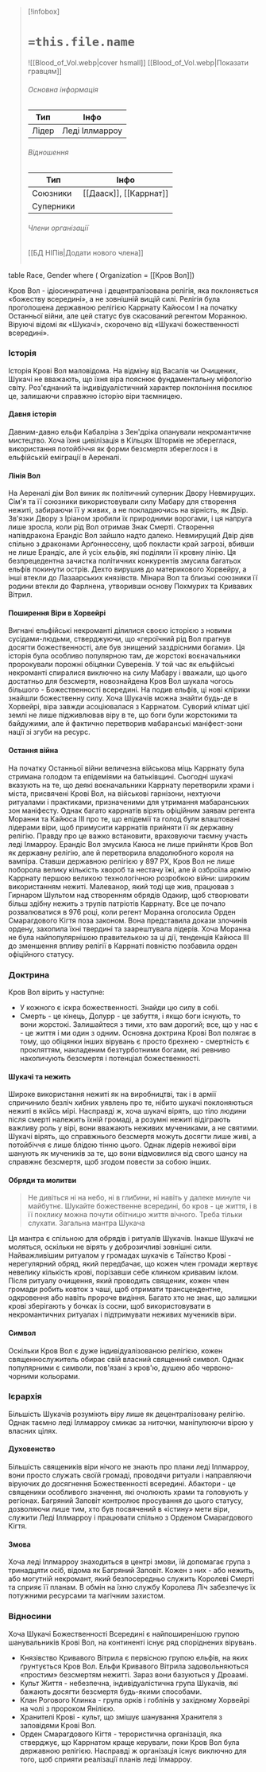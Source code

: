 > [!infobox]
> # `=this.file.name`
> ![[Blood_of_Vol.webp|cover hsmall]]
> [[Blood_of_Vol.webp|Показати гравцям]]
> ###### Основна інформація
> Тип | Інфо |
> ---|---|
> Лідер | Леді Іллмарроу
> ###### Відношення
> Тип | Інфо |
> ---|---|
> Союзники | [[Дааск]], [[Каррнат]]
> Суперники | 
> ###### Члени організації
> [[БД НІПів|Додати нового члена]]
> ```dataview
table Race, Gender
where ( Organization = [[Кров Вол]])

Кров Вол - ідіосинкратична і децентралізована релігія, яка поклоняється «божеству всередині», а не зовнішній вищій силі. Релігія була проголошена державною релігією Каррнату Кайюсом I на початку Останньої війни, але цей статус був скасований регентом Моранною. Віруючі відомі як «Шукачі», скорочено від «Шукачі божественності всередині».

### Історія
Історія Крові Вол маловідома. На відміну від Васалів чи Очищених, Шукачі не вважають, що їхня віра пояснює фундаментальну міфологію світу. Роз'єднаний та індивідуалістичний характер поклоніння посилює це, залишаючи справжню історію віри таємницею.
#### Давня історія
Давним-давно ельфи Кабалріна з Зен'дріка опанували некромантичне мистецтво. Хоча їхня цивілізація в Кільцях Штормів не збереглася, використання потойбіччя як форми безсмертя збереглося і в ельфійській еміграції в Аереналі.
#### Лінія Вол
На Аереналі дім Вол виник як політичний суперник Двору Невмирущих. Сім'я та її союзники використовували силу Мабару для створення нежиті, забираючи її у живих, а не покладаючись на вірність, як Двір. Зв'язки Двору з Іріаном зробили їх природними ворогами, і ця напруга лише зросла, коли рід Вол отримав Знак Смерті.
Створення напівдракона Ерандіс Вол зайшло надто далеко. Невмирущий Двір діяв спільно з драконами Арґоннессену, щоб покласти край загрозі, вбивши не лише Ерандіс, але й усіх ельфів, які поділяли її кровну лінію. Ця безпрецедентна зачистка політичних конкурентів змусила багатьох ельфів покинути острів. Дехто вирушив до материкового Хорвейру, а інші втекли до Лазаарських князівств. Мінара Вол та близькі союзники її родини втекли до Фарлнена, утворивши основу Похмурих та Кривавих Вітрил.
#### Поширення Віри в Хорвeйрі
Вигнані ельфійські некроманті ділилися своєю історією з новими сусідами-людьми, стверджуючи, що «героїчний рід Вол прагнув досягти божественності, але був знищений заздрісними богами». Ця історія була особливо популярною там, де жорстокі воєначальники пророкували порожні обіцянки Суверенів. У той час як ельфійські некроманті спиралися виключно на силу Мабару і вважали, що цього достатньо для безсмертя, новознайдена Кров Вол шукала чогось більшого - Божественності всередині. На подив ельфів, ці нові клірики знайшли божественну силу.
Хоча Шукачів можна знайти будь-де в Хорвейрі, віра завжди асоціювалася з Каррнатом. Суворий клімат цієї землі не лише підживлював віру в те, що боги були жорстокими та байдужими, але й фактично перетворив мабаранські маніфест-зони нації зі згуби на ресурс.
#### Остання війна
На початку Останньої війни величезна військова міць Каррнату була стримана голодом та епідеміями на батьківщині. Сьогодні шукачі вказують на те, що деякі воєначальники Каррнату перетворили храми і міста, присвячені Крові Вол, на військові гарнізони, нехтуючи ритуалами і практиками, призначеними для утримання мабаранських зон маніфесту. Однак багато каррнатів вірять офіційним заявам регента Моранни та Кайюса ІІІ про те, що епідемії та голод були влаштовані лідерами віри, щоб примусити каррнатів прийняти її як державну релігію.
Правду про це важко встановити, враховуючи таємну участь леді Ілмарроу. Ерандіс Вол змусила Каюса не лише прийняти Кров Вол як державну релігію, але й перетворила владолюбного короля на вампіра.
Ставши державною релігією у 897 РХ, Кров Вол не лише поборола велику кількість хвороб та нестачу їжі, але й озброїла армію Каррнату першою великою технологічною розробкою війни: широким використанням нежиті. Малеванор, який тоді ще жив, працював з Гирнаром Шультом над створенням обрядів Одакир, щоб створювати більш здібну нежить з трупів патріотів Каррнату.
Все це почало розвалюватися в 976 році, коли регент Моранна оголосила Орден Смарагдового Кігтя поза законом. Вона представила докази злочинів ордену, захопила їхні твердині та заарештувала лідерів. Хоча Моранна не була найпопулярнішою правителькою за ці дії, тенденція Кайюса III до зменшення впливу релігії в Каррнаті повністю позбавила орден офіційного статусу.

### Доктрина
Кров Вол вірить у наступне:
- У кожного є іскра божественності. Знайди цю силу в собі.
- Смерть - це кінець, Долурр - це забуття, і якщо боги існують, то вони жорстокі. Залишайтеся з тими, хто вам дорогий; все, що у нас є - це життя і ми один з одним.
Основна доктрина Крові Вол полягає в тому, що обіцянки інших вірувань є просто брехнею - смертність є прокляттям, накладеним безтурботними богами, які ревниво накопичують безсмертя і потенціал божественності.
#### Шукачі та нежить
Широке використання нежиті як на виробництві, так і в армії спричинило безліч хибних уявлень про те, нібито шукачі поклоняються нежиті в якійсь мірі. Насправді ж, хоча шукачі вірять, що тіло людини після смерті належить їхній громаді, а розумні нежиті відіграють важливу роль у вірі, вони вважають неживих мучениками, а не святими. Шукачі вірять, що справжнього безсмертя можуть досягти лише живі, а потойбіччя є лише блідою тінню цього. Однак лідерів неживої віри шанують як мучеників за те, що вони відмовилися від свого шансу на справжнє безсмертя, щоб згодом повести за собою інших.
#### Обряди та молитви
> Не дивіться ні на небо, ні в глибини, ні навіть у далеке минуле чи майбутнє. Шукайте божественне всередині, бо кров - це життя, і в її поклику можна почути обітницю життя вічного. Треба тільки слухати.
> Загальна мантра Шукача

Ця мантра є спільною для обрядів і ритуалів Шукачів. Інакше Шукачі не моляться, оскільки не вірять у доброзичливі зовнішні сили.
Найважливішим ритуалом у громадах шукачів є Таїнство Крові - нерегулярний обряд, який передбачає, що кожен член громади жертвує невелику кількість крові, порізавши себе клинком кривавим іклом. Після ритуалу очищення, який проводить священик, кожен член громади робить ковток з чаші, щоб отримати трансцендентне, одкровення або навіть пророче видіння. Багато хто не знає, що залишки крові зберігають у бочках із сосни, щоб використовувати в некромантичних ритуалах і підтримувати неживих мучеників віри.
#### Символ
Оскільки Кров Вол є дуже індивідуалізованою релігією, кожен священнослужитель обирає свій власний священний символ. Однак популярними є символи, пов'язані з кров'ю, душею або червоно-чорними кольорами.

### Ієрархія
Більшість Шукачів розуміють віру лише як децентралізовану релігію. Однак таємно леді Іллмарроу смикає за ниточки, маніпулюючи вірою у власних цілях.
#### Духовенство
Більшість священиків віри нічого не знають про плани леді Іллмарроу, вони просто служать своїй громаді, проводячи ритуали і направляючи віруючих до досягнення Божественності всередині.
Абактори - це священики особливого значення, які очолюють храми та головують у регіонах. Багряний Заповіт контролює просування до цього статусу, дозволяючи лише тим, хто був посвячений в «істину» мети віри, служити Леді Іллмарроу і працювати спільно з Орденом Смарагдового Кігтя.
#### Змова
Хоча леді Іллмарроу знаходиться в центрі змови, їй допомагає група з тринадцяти осіб, відома як Багряний Заповіт. Кожен з них - або нежить, або могутній некромант, який безпосередньо служить Королеві Смерті та сприяє її планам. В обмін на їхню службу Королева Ліч забезпечує їх потужними ресурсами та магічним захистом.

### Відносини
Хоча Шукачі Божественності Всередині є найпоширенішою групою шанувальників Крові Вол, на континенті існує ряд споріднених вірувань.
- Князівство Кривавого Вітрила є первісною групою ельфів, на яких ґрунтується Кров Вол. Ельфи Кривавого Вітрила задовольняються «простим» безсмертям нежитті. Зараз вони базуються у Дроаамі.
- Культ Життя - небезпечна, індивідуалістична група Шукачів, які бажають досягти безсмертя будь-якими способами.
- Клан Рогового Клинка - група орків і гоблінів у західному Хорвейрі на чолі з пророком Янілією.
- Хранителі Крові - культ, що змішує шанування Хранителя з заповідями Крові Вол.
- Орден Смарагдового Кігтя - терористична організація, яка стверджує, що Каррнатом краще керували, поки Кров Вол була державною релігією. Насправді ж організація існує виключно для того, щоб сприяти реалізації планів леді Ілмарроу.